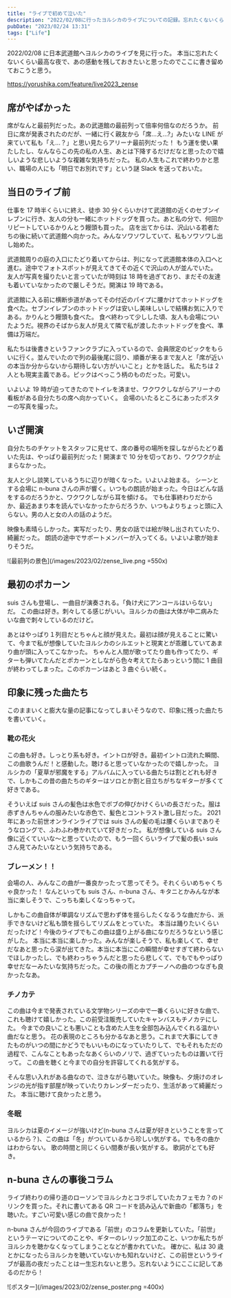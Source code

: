 ```yaml
---
title: "ライブで初めて泣いた"
description: "2022/02/08に行ったヨルシカのライブについての記録。忘れたくないくらい美しい夜でした..."
pubDate: "2023/02/24 13:31"
tags: ["Life"]
---
```


2022/02/08 に日本武道館へヨルシカのライブを見に行った。
本当に忘れたくないくらい最高な夜で、あの感動を残しておきたいと思ったのでここに書き留めておこうと思う。

https://yorushika.com/feature/live2023_zense

## 席がやばかった

席がなんと最前列だった。あの武道館の最前列って倍率何倍なのだろうか。
前日に席が発表されたのだが、一緒に行く親友から「席...え...?」みたいな LINE が来ていて私も「え...？」と思い見たらアリーナ最前列だった！
もう運を使い果たしたし、なんならこの先の私の人生、あとは下降するだけだなと思ったので嬉しいような悲しいような複雑な気持ちだった。
私の人生もこれで終わりかと思い、職場の人にも「明日でお別れです」という謎 Slack を送っておいた。

## 当日のライブ前

仕事を 17 時半くらいに終え、徒歩 30 分くらいかけて武道館の近くのセブンイレブンに行き、友人の分も一緒にホットドッグを買った。あと私の分で、何回かリピートしているかりんとう饅頭も買った。
店を出てからは、沢山いる若者たちの後に続いて武道館へ向かった。みんなソワソワしていて、私もソワソワし出し始めた。

武道館周りの庭の入口にたどり着いてからは、列になって武道館本体の入口へと進む。途中でフォトスポットが見えてきてその近くで沢山の人が並んでいた。
友人が写真を撮りたいと言っていたが時刻は 18 時を過ぎており、まだその友達も着いていなかったので厳しそうだ。開演は 19 時である。

武道館に入る前に横断歩道があってその付近のパイプに腰かけてホットドッグを食べた。セブンイレブンのホットドッグは安いし美味しいしで結構お気に入りである。かりんとう饅頭も食べた。
食べ終わって少しした頃、友人も会場についたようだ。視界のそばから友人が見えて隣で私が渡したホットドッグを食べ、準備は万端だ。

私たちは後書きというファンクラブに入っているので、会員限定のピックをもらいに行く。並んでいたので列の最後尾に回り、順番が来るまで友人と「席が近いの本当か分からないから期待しない方がいいこと」とかを話した。
私たちは 2 人とも現実主義である。ピックはべっこう柄のものだった。可愛い。

いよいよ 19 時が迫ってきたのでトイレを済ませ、ワクワクしながらアリーナの看板がある自分たちの席へ向かっていく。
会場のいたるところにあったポスターの写真を撮った。

## いざ開演

自分たちのチケットをスタッフに見せて、席の番号の場所を探しながらたどり着いた先は、やっぱり最前列だった！開演まで 10 分を切っており、ワクワクが止まらなかった。

友人と少し談笑しているうちに辺りが暗くなった。いよいよ始まる。
シーンとする会場に n-buna さんの声が響く。いつもの朗読が始まった。今日はどんな話をするのだろうかと、ワクワクしながら耳を傾ける。
でも仕事終わりだからか、最近あまり本を読んでいなかったからだろうか、いつもよりちょっと頭に入らない。男の人と女の人の話のようだ。

映像も素晴らしかった。実写だったり、男女の話では絵が映し出されていたり、綺麗だった。
朗読の途中でサポートメンバーが入ってくる。いよいよ歌が始まりそうだ。

![最前列の景色](/images/2023/02/zense_live.png =550x)

## 最初のポカーン

suis さんも登場し、一曲目が演奏される。「負け犬にアンコールはいらない」だ。
この曲は好き。刺々してる感じがいい。ヨルシカの曲は大体が中二病みたいな曲で刺々しているのだけど。

あとはやっぱり１列目だとちゃんと顔が見えた。最初は顔が見えることに驚いて、今まで私が想像していたヨルシカのシルエットと現実とが乖離していてあまり曲が頭に入ってこなかった。
ちゃんと人間が歌ってたり曲も作ってたり、ギターも弾いてたんだとポカーンとしながら色々考えてたらあっという間に 1 曲目が終わってしまった。このポカーンはあと 3 曲ぐらい続く。

## 印象に残った曲たち

このままいくと膨大な量の記事になってしまいそうなので、印象に残った曲たちを書いていく。

### 靴の花火

この曲も好き。しっとり系も好き。イントロが好き。最初イントロ流れた瞬間、この曲歌うんだ！と感動した。聴けると思っていなかったので嬉しかった。
ヨルシカの「夏草が邪魔をする」アルバムに入っている曲たちは割とどれも好きで、しかもこの昔の曲たちのギターはソロとか割と目立ちがちなギターが多くて好きである。

そういえば suis さんの髪色は水色でボブの伸びかけくらいの長さだった。服は赤ずきんちゃんの服みたいな赤色で、髪色とコントラスト激し目だった。
2021 年にあった前世オンラインライブでは suis さんの髪の毛は腰くらいまでありそうなロングで、ふわふわ巻かれていて好きだった。
私が想像している suis さん像に近くていいな～と思っていたので、もう一回くらいライブで髪の長い suis さん見てみたいなという気持ちである。

### ブレーメン！！

会場の人、みんなこの曲が一番良かったって思ってそう。それくらいめちゃくちゃ良かった！
なんといっても suis さん、n-buna さん、キタニとかみんなが本当に楽しそうで、こっちも楽しくなっちゃって。

しかもこの曲自体が単調なリズムで思わず体を揺らしたくなるうな曲だから、派手できないけど私も頭を揺らしてリズムをとっていた。
本当は踊りたいくらいだったけど！今後のライブでもこの曲は盛り上がる曲になりだろうなという感じがした。
本当に本当に楽しかった。みんなが楽しそうで、私も楽しくて、幸せだなあと思ったら涙が出てきた。本当に本当にこの瞬間が幸せすぎて終わらないでほしかったし、でも終わっちゃうんだと思ったら悲しくて、でもでもやっぱり幸せだなーみたいな気持ちだった。この後の雨とカプチーノへの曲のつなぎも良かったなあ。

### チノカテ

この曲は今まで発表されている文学物シリーズの中で一番くらいに好きな曲で、これも聴けて嬉しかった。この前受注販売していたキャンバスもチノカテにした。
今までの良いことも悪いことも含めた人生を全部包み込んでくれる温かい曲だなと思う。
花の表現のところも分かるなあと思う。これまで大事にしてきたものがいつの間にかどうでもいいものになっていたりして、でもそれもただの過程で、こんなこともあったなあくらいのノリで、過ぎていったものは置いて行って。
この曲を聴くと今までの自分を許容してくれる気がする。

そんな思い入れがある曲なので、泣きながら聴いていた。映像も、夕焼けのオレンジの光が指す部屋が映っていたりカレンダーだったり、生活があって綺麗だった。
本当に聴けて良かったと思う。

### 冬眠

ヨルシカは夏のイメージが強いけど(n-buna さんは夏が好きということを言っているから？)、この曲は「冬」がついているから珍しい気がする。でも冬の曲かはわからない。
歌の時間と同じくらい間奏が長い気がする。
歌詞がとても好き。

## n-buna さんの事後コラム

ライブ終わりの帰り道のローソンでヨルシカとコラボしていたカフェモカ？のドリンクを買った。それに書いてある QR コードを読み込んで新曲の「都落ち」を聴いた。すごい可愛い感じの曲で良かった！

n-buna さんが今回のライブである「前世」のコラムを更新していた。「前世」というテーマについてのことや、ギターのレリック加工のこと、いつか私たちがヨルシカを聴かなくなってしまうことなどが書かれていた。
確かに、私は 30 歳とかになったらヨルシカを聴いていないかも知れないけど、この前世というライブが最高の夜だったことは一生忘れないと思う。忘れないようにここに記してあるのだから！

![ポスター](/images/2023/02/zense_poster.png =400x)
